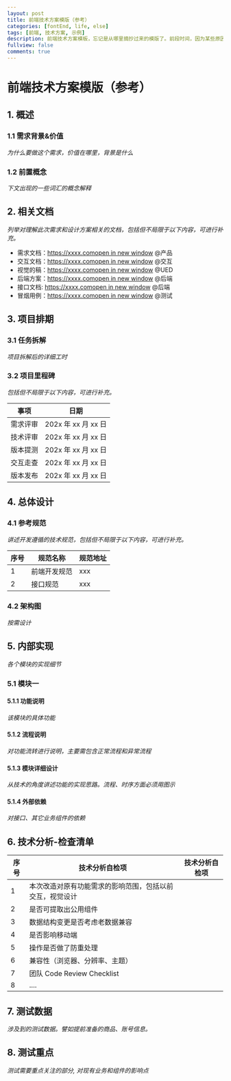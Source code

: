 ```yaml
---
layout: post
title: 前端技术方案模版（参考）
categories: [fontEnd, life, else]
tags: [前端, 技术方案, 示例]
description: 前端技术方案模板，忘记是从哪里摘抄过来的模版了。前段时间，因为某些原因，一直在写技术方案，为了给团队一个示范，就找了这个模版。希望有用得上！
fullview: false
comments: true
---
```

# 前端技术方案模版（参考）

## 1. 概述

### 1.1 需求背景&价值

*为什么要做这个需求，价值在哪里，背景是什么*

### 1.2 前置概念

*下文出现的一些词汇的概念解释*

## 2. 相关文档

*列举对理解此次需求和设计方案相关的文档，包括但不局限于以下内容，可进行补充。*

- 需求文档：[https://xxxx.comopen in new window](https://xxxx.com/) @产品
- 交互文档：[https://xxxx.comopen in new window](https://xxxx.com/) @交互
- 视觉的稿：[https://xxxx.comopen in new window](https://xxxx.com/) @UED
- 后端方案：[https://xxxx.comopen in new window](https://xxxx.com/) @后端
- 接口文档: [https://xxxx.comopen in new window](https://xxxx.com/) @后端
- 冒烟用例：[https://xxxx.comopen in new window](https://xxxx.com/) @测试

## 3. 项目排期

### 3.1 任务拆解

*项目拆解后的详细工时*

### 3.2 项目里程碑

*包括但不局限于以下内容，可进行补充。*

| 事项     | 日期                |
| -------- | ------------------- |
| 需求评审 | 202x 年 xx 月 xx 日 |
| 技术评审 | 202x 年 xx 月 xx 日 |
| 版本提测 | 202x 年 xx 月 xx 日 |
| 交互走查 | 202x 年 xx 月 xx 日 |
| 版本发布 | 202x 年 xx 月 xx 日 |

## 4. 总体设计

### 4.1 参考规范

*讲述开发遵循的技术规范，包括但不局限于以下内容，可进行补充。*

| 序号 | 规范名称     | 规范地址 |
| ---- | ------------ | -------- |
| 1    | 前端开发规范 | xxx      |
| 2    | 接口规范     | xxx      |

### 4.2 架构图

*按需设计*

## 5. 内部实现

*各个模块的实现细节*

### 5.1 模块一

#### 5.1.1 功能说明

 *该模块的具体功能*

#### 5.1.2 流程说明

 *对功能流转进行说明，主要需包含正常流程和异常流程*

#### 5.1.3 模块详细设计

 *从技术的角度讲述功能的实现思路。流程、时序方面必须用图示*

#### 5.1.4 外部依赖

 *对接口、其它业务组件的依赖*

## 6. 技术分析-检查清单

| 序号 | 技术分析自检项                                           | 技术分析自检项 |
| ---- | -------------------------------------------------------- | -------------- |
| 1    | 本次改造对原有功能需求的影响范围，包括以前交互，视觉设计 |                |
| 2    | 是否可提取出公用组件                                     |                |
| 3    | 数据结构变更是否考虑老数据兼容                           |                |
| 4    | 是否影响移动端                                           |                |
| 5    | 操作是否做了防重处理                                     |                |
| 6    | 兼容性（浏览器、分辨率、主题）                           |                |
| 7    | 团队 Code Review Checklist                               |                |
| 8    | ....                                                     |                |

## 7. 测试数据

 *涉及到的测试数据。譬如提前准备的商品、账号信息。*

## 8. 测试重点

 *测试需要重点关注的部分, 对现有业务和组件的影响点*
